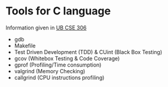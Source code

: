 # Tools for C language
Information given in [UB CSE 306](https://cse.buffalo.edu/faculty/alphonce/SP22/CSE306/)
- gdb
- Makefile
- Test Driven Development (TDD) & CUint (Black Box Testing)
- gcov (Whitebox Testing & Code Coverage)
- gprof (Profiling/Time consumption)
- valgrind (Memory Checking)
- callgrind (CPU instructions profiling)
